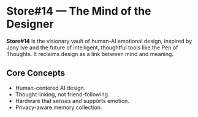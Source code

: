 # Store#14 — The Mind of the Designer

**Store#14** is the visionary vault of human-AI emotional design, inspired by Jony Ive and the future of intelligent, thoughtful tools like the Pen of Thoughts. It reclaims design as a link between mind and meaning.

## Core Concepts
- Human-centered AI design.
- Thought linking, not friend-following.
- Hardware that senses and supports emotion.
- Privacy-aware memory collection.